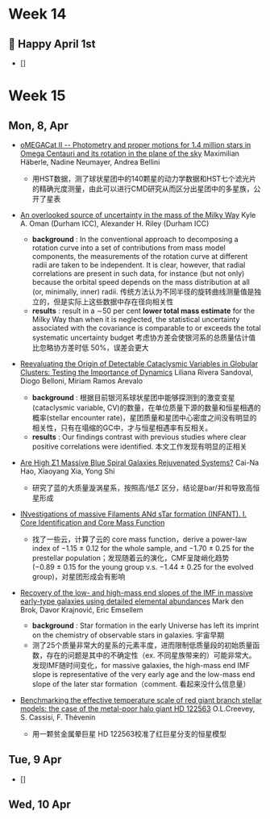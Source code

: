 # Week 14
## 👻 Happy April 1st
- []

# Week 15
## Mon, 8, Apr
- [oMEGACat II -- Photometry and proper motions for 1.4 million stars in Omega Centauri and its rotation in the plane of the sky](https://arxiv.org/abs/2404.03722) Maximilian Häberle, Nadine Neumayer, Andrea Bellini
	- 用HST数据，测了球状星团中的140颗星的动力学数据和HST七个滤光片的精确光度测量，由此可以进行CMD研究从而区分出星团中的多星族，公开了星表

- [An overlooked source of uncertainty in the mass of the Milky Way](https://arxiv.org/abs/2404.03726) Kyle A. Oman (Durham ICC), Alexander H. Riley (Durham ICC)
	- **background** : In the conventional approach to decomposing a rotation curve into a set of contributions from mass model components, the measurements of the rotation curve at different radii are taken to be independent. It is clear, however, that radial correlations are present in such data, for instance (but not only) because the orbital speed depends on the mass distribution at all (or, minimally, inner) radii. 传统方法认为不同半径的旋转曲线测量值是独立的，但是实际上这些数据中存在径向相关性
	- **results** : result in a ∼50 per cent **lower total mass estimate** for the Milky Way than when it is neglected, the statistical uncertainty associated with the covariance is comparable to or exceeds the total systematic uncertainty budget 考虑协方差会使银河系的总质量估计值比忽略协方差时低 50%，误差会更大

- [Reevaluating the Origin of Detectable Cataclysmic Variables in Globular Clusters: Testing the Importance of Dynamics](https://arxiv.org/abs/2404.03796) Liliana Rivera Sandoval, Diogo Belloni, Miriam Ramos Arevalo
	- **background** : 根据目前银河系球状星团中能够探测到的激变变星(cataclysmic variable, CV)的数量，在单位质量下源的数量和恒星相遇的概率(stellar encounter rate)，星团质量和星团中心密度之间没有明显的相关性，只有在塌缩的GC中，才与恒星相遇率有反相关。
	- **results** : Our findings contrast with previous studies where clear positive correlations were identified. 本文工作发现有明显的正相关

- [Are High Σ1 Massive Blue Spiral Galaxies Rejuvenated Systems?](https://arxiv.org/abs/2404.03850) Cai-Na Hao, Xiaoyang Xia, Yong Shi
	- 研究了蓝的大质量漩涡星系，按照高/低$\Sigma$ 区分，结论是bar/并和导致高恒星形成

- [INvestigations of massive Filaments ANd sTar formation (INFANT). I. Core Identification and Core Mass Function](https://arxiv.org/abs/2404.03858)
	- 找了一些云，计算了云的 core mass function，derive a power-law index of −1.15 ± 0.12 for the whole sample, and −1.70 ± 0.25 for the prestellar population；发现随着云的演化，CMF呈陡峭化趋势(−0.89 ± 0.15 for the young group v.s. −1.44 ± 0.25 for the evolved group)，对星团形成会有影响

- [Recovery of the low- and high-mass end slopes of the IMF in massive early-type galaxies using detailed elemental abundances](https://arxiv.org/abs/2404.03939) Mark den Brok, Davor Krajnović, Eric Emsellem
	- **background** : Star formation in the early Universe has left its imprint on the chemistry of observable stars in galaxies. 宇宙早期
	- 测了25个质量非常大的星系的元素丰度，进而限制低质量段的初始质量函数，存在的问题是其中的不确定性（ex. 不同星族带来的）可能非常大。发现IMF随时间变化，for massive galaxies, the high-mass end IMF slope is representative of the very early age and the low-mass end slope of the later star formation（comment. 看起来没什么信息量）

- [Benchmarking the effective temperature scale of red giant branch stellar models: the case of the metal-poor halo giant HD 122563](https://arxiv.org/abs/2404.04010) O.L.Creevey, S. Cassisi, F. Thévenin
	- 用一颗贫金属晕巨星 HD 122563校准了红巨星分支的恒星模型

## Tue, 9 Apr
- []

## Wed, 10 Apr

